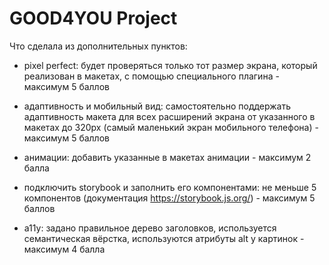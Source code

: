 # GOOD4YOU Project

Что сделала из дополнительных пунктов: 


- pixel perfect: будет проверяться только тот размер экрана, который реализован в макетах, с помощью специального плагина - максимум 5 баллов

- адаптивность и мобильный вид: самостоятельно поддержать адаптивность макета для всех расширений экрана от указанного в макетах до 320px (самый маленький экран мобильного телефона) - максимум 5 баллов

- анимации: добавить указанные в макетах анимации - максимум 2 балла

- подключить storybook и заполнить его компонентами: не меньше 5 компонентов (документация https://storybook.js.org/) - максимум 5 баллов

- a11y: задано правильное дерево заголовков, используется семантическая вёрстка, используются атрибуты alt у картинок - максимум 4 балла
